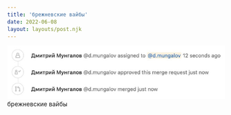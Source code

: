 ```yaml
---
title: 'брежневские вайбы'
date: 2022-06-08
layout: layouts/post.njk
---
```


![](/img/AgACAgIAAx0CQ1zwEwACAcxioDgJPpF1MsAkxx8YxAABGoUTUNMAAsHDMRvBXAABSepdXFF0rB17AQADAgADcwADJAQ.jpg
)
брежневские вайбы

